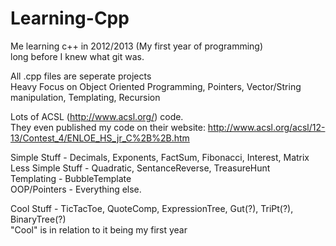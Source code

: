 # Learning-Cpp
Me learning c++ in 2012/2013 (My first year of programming)  
long before I knew what git was. 


All .cpp files are seperate projects  
Heavy Focus on Object Oriented Programming, Pointers, Vector/String manipulation, Templating, Recursion  


Lots of ACSL (http://www.acsl.org/) code.  
They even published my code on their website: http://www.acsl.org/acsl/12-13/Contest_4/ENLOE_HS_jr_C%2B%2B.htm


Simple Stuff - Decimals, Exponents, FactSum, Fibonacci, Interest, Matrix  
Less Simple Stuff - Quadratic, SentanceReverse, TreasureHunt  
Templating - BubbleTemplate  
OOP/Pointers - Everything else.  


Cool Stuff - TicTacToe, QuoteComp, ExpressionTree, Gut(?), TriPt(?), BinaryTree(?)  
"Cool" is in relation to it being my first year  
